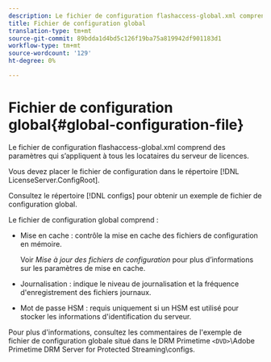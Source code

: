 ```yaml
---
description: Le fichier de configuration flashaccess-global.xml comprend des paramètres qui s’appliquent à tous les locataires du serveur de licences.
title: Fichier de configuration global
translation-type: tm+mt
source-git-commit: 89bdda1d4bd5c126f19ba75a819942df901183d1
workflow-type: tm+mt
source-wordcount: '129'
ht-degree: 0%

---
```



# Fichier de configuration global{#global-configuration-file}

Le fichier de configuration flashaccess-global.xml comprend des paramètres qui s’appliquent à tous les locataires du serveur de licences.

Vous devez placer le fichier de configuration dans le répertoire [!DNL LicenseServer.ConfigRoot].

Consultez le répertoire [!DNL configs] pour obtenir un exemple de fichier de configuration global.

Le fichier de configuration global comprend :

* Mise en cache : contrôle la mise en cache des fichiers de configuration en mémoire.

   Voir *Mise à jour des fichiers de configuration* pour plus d’informations sur les paramètres de mise en cache.
* Journalisation : indique le niveau de journalisation et la fréquence d&#39;enregistrement des fichiers journaux.
* Mot de passe HSM : requis uniquement si un HSM est utilisé pour stocker les informations d&#39;identification du serveur.

Pour plus d&#39;informations, consultez les commentaires de l&#39;exemple de fichier de configuration globale situé dans le DRM Primetime `<DVD>`\Adobe Primetime DRM Server for Protected Streaming\configs.

